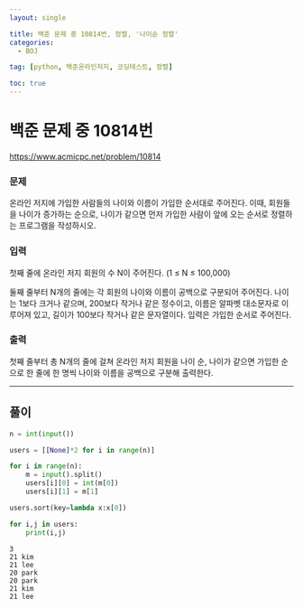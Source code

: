 ```yaml
---
layout: single

title: 백준 문제 중 10814번, 정렬, '나이순 정렬'
categories:
  - BOJ

tag: [python, 백준온라인저지, 코딩테스트, 정렬]

toc: true
---
```


# 백준 문제 중 10814번
https://www.acmicpc.net/problem/10814

### 문제

온라인 저지에 가입한 사람들의 나이와 이름이 가입한 순서대로 주어진다. 이때, 회원들을 나이가 증가하는 순으로, 나이가 같으면 먼저 가입한 사람이 앞에 오는 순서로 정렬하는 프로그램을 작성하시오.

### 입력

첫째 줄에 온라인 저지 회원의 수 N이 주어진다. (1 ≤ N ≤ 100,000)

둘째 줄부터 N개의 줄에는 각 회원의 나이와 이름이 공백으로 구분되어 주어진다. 나이는 1보다 크거나 같으며, 200보다 작거나 같은 정수이고, 이름은 알파벳 대소문자로 이루어져 있고, 길이가 100보다 작거나 같은 문자열이다. 입력은 가입한 순서로 주어진다.

### 출력

첫째 줄부터 총 N개의 줄에 걸쳐 온라인 저지 회원을 나이 순, 나이가 같으면 가입한 순으로 한 줄에 한 명씩 나이와 이름을 공백으로 구분해 출력한다.

---
## 풀이

```python
n = int(input())

users = [[None]*2 for i in range(n)]

for i in range(n):
    m = input().split()
    users[i][0] = int(m[0])
    users[i][1] = m[1]

users.sort(key=lambda x:x[0])

for i,j in users:
    print(i,j)
```

    3
    21 kim
    21 lee
    20 park
    20 park
    21 kim
    21 lee

